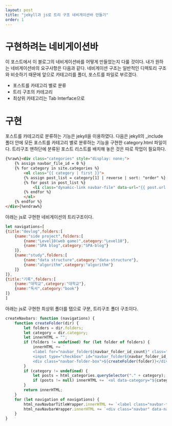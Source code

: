 ```yaml
---
layout: post
title: "jekyll과 js로 트리 구조 네비게이션바 만들기"
order: 1
---
```

# 구현하려는 네비게이션바
이 포스트에서 이 블로그의 네비게이션바를 어떻게 만들었는지 다룰 것이다. 내가 원하는 네비게이션바의 요구사항은 다음과 같다. 네비게이션 구조는 일반적인 디렉토리 구조와 비슷하기 때문에 앞으로 카테고리를 폴더, 포스트를 파일로 부르겠다. 

* 포스트를 카테고리 별로 분류
* 트리 구조의 카테고리
* 최상위 카테고리는 Tab Interface으로

# 구현
포스트를 카테고리로 분류하는 기능은 jekyll을 이용하였다. 다음은  jekyll의 _include 폴더 안에 모든 포스트를 카테고리 별로 분류하는 기능을 구현한 category.html 파일이다. 트리구조 맨하단에 분류된 포스트 리스트를 배치해 놓은 것은 따로 작업이 필요하다.
```html
{%raw%}<div class="categories" style="display: none;">
    {% assign navbar_file_id = 0 %}
    {% for category in site.categories %}
        <ol class="{{ category | first }}">
        {% assign post_list = category[1] | reverse | sort: "order" %}
        {% for post in post_list %}
            <li class="dynamic-link navbar-file" data-url="{{ post.url }}">{{ post.title }}</li>
        {% endfor %}
        </ol>
    {% endfor %}
</div>{%endraw%}
```

아래는 js로 구현한 네비게이션의 트리구조이다. 
```js
let navigations=[
{title:"devlog",folders:[
    {name:"side project",folders:[
        {name:"Level10(web game)",category:"Level10"},
        {name:"SPA blog",category:"SPA-blog"}
    ]},
    {name:"study",folders:[
        {name:"data structure",category:"data-structure"},
        {name:"algorithm",category:"algorithm"}
    ]}
]},
{title:"기록",folders:[
    {name:"대학교",category:"대학교"},
    {name:"독서",category:"book"}
]}
]
```

아래는 js로 구현한 최상위 폴더를 탭으로 구분, 트리구조 폴더 구조이다. 
```js
createNavbars: function (navigations) {
    function createFolder(dir) {
        let folders = dir.folders;
        let category = dir.category;
        let innerHTML = "";
        if (folders != undefined) for (let folder of folders) {
            innerHTML += `
            <label for="navbar_folder${navbar_folder_id_count}" class="navbar-folder">${folder.name}</label>
            <input type="checkbox" id="navbar_folder${navbar_folder_id_count++}" class="navbar-folder-checkbox" ${folder.category == undefined ? "checked" : ""}>
            <div class="navbar-folder-box">${createFolder(folder)}</div>`;
        }
        if (category != undefined) {
            let posts = html_categories.querySelector("." + category);
            if (posts != null) innerHTML += `<ol data-category="${category}">${posts.innerHTML}</ol>`;
        }
        return innerHTML;
    }
    for (let navigation of navigations) {
        html_navNavbarTitleWrapper.innerHTML += `<label class="navbar-title" data-navbar="${navbar_id_count}">${navigation.title}</label>`;
        html_navNavbarWrapper.innerHTML += `<div class="navbar" data-navbar="${navbar_id_count++}">${createFolder(navigation)}</div>`;
    }
}
```